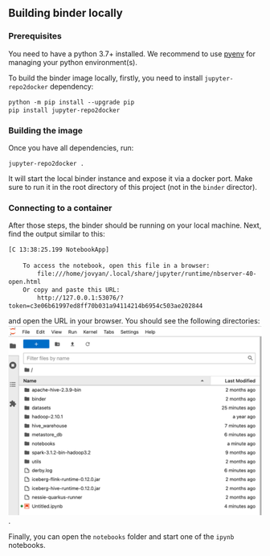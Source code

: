 ## Building binder locally

### Prerequisites
You need to have a python 3.7+ installed. 
We recommend to use [pyenv](https://github.com/pyenv/pyenv) for managing your python environment(s). 

To build the binder image locally, firstly, you need to install `jupyter-repo2docker` dependency:

```shell
python -m pip install --upgrade pip
pip install jupyter-repo2docker
```

### Building the image
Once you have all dependencies, run:

```shell
jupyter-repo2docker .
```
It will start the local binder instance and expose it via a docker port. 
Make sure to run it in the root directory of this project (not in the `binder` director). 

### Connecting to a container
After those steps, the binder should be running on your local machine.
Next, find the output similar to this:
```shell
[C 13:38:25.199 NotebookApp] 
    
    To access the notebook, open this file in a browser:
        file:///home/jovyan/.local/share/jupyter/runtime/nbserver-40-open.html
    Or copy and paste this URL:
        http://127.0.0.1:53076/?token=c3e06b61997ed8ff70b031a94114214b6954c503ae202844
```
and open the URL in your browser. You should see the following directories:
![Top View](top_view.png).

Finally, you can open the `notebooks` folder and start one of the `ipynb` notebooks.